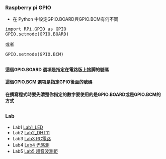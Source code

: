 ### Raspberry pi GPIO

* 在 Python 中設定GPIO.BOARD與GPIO.BCM有何不同
<pre>
import RPi.GPIO as GPIO
GPIO.setmode(GPIO.BOARD)
</pre>
或者
<pre>
GPIO.setmode(GPIO.BCM)
</pre>
##
#### 這個GPIO.BOARD 選項是指定在電路版上接脚的號碼
#### 這個GPIO.BCM 選項是指定GPIO後面的號碼
#### 在撰寫程式時要先清楚你指定的數字要使用的是GPIO.BOARD或是GPIO.BCM的方式
##
### Lab
* Lab1 [Lab1_LED]()
* Lab2 [Lab2_DHT11]()
* Lab3 [Lab3 RC電路]()
* Lab4 [Lab4 光感測]()
* Lab5 [Lab5 超音波測距]()
##
